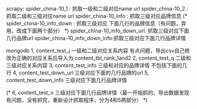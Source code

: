 
scrapy:
spider_china-10_1 : 抓取一级和二级对应name url
spider_china-10_2 : 抓取二级和三级对应name url
spider_china-10_info : 抓取三级对应品牌信息
(* spider_china-10_info_down : 抓取三级对应 下面几行的品牌信息（有问题，弃用，改成下面两个部分） *)
spider_china-10_info_down_url: 抓取三级对应下面几行品牌url
spider_china-10_info_down_info:抓取三级对应下面几行品牌详情

mongodb
1, content_test_j   一级和二级对应关系内容 有点问题，导出csv自己修改为正确的对应关系后导入为 content_tbl_rank_1and2
2, content_test_q   二级和三级对应关系内容 
3, content_test_info    三级和对应的品牌详情 不包括下面的几行
4, content_test_down_url    三级对应下面的几行品牌的url
5, content_test_down_info   三级对应下面几行品牌详情

(* 6, content_test_n       三级对应下面几行品牌详情（最一开始抓的，导出数据发现有问题，没有抓完，重新设计抓取程序，分为4和5两部分） *)
